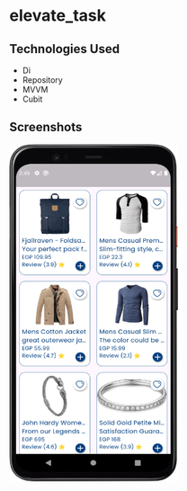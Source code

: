 # elevate_task

## Technologies Used
- Di
- Repository
- MVVM
- Cubit 

## Screenshots
<img src="screenshots/data.png" width="300" height="600" /> 

